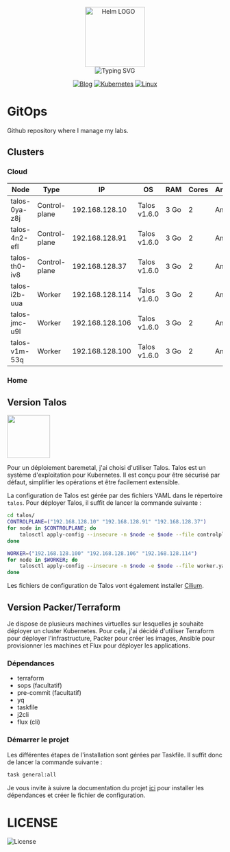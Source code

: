 <p align="center">
    <img src="https://avatars.githubusercontent.com/u/82603435?v=4" width="140px" alt="Helm LOGO"/>
    <br>
    <img src="http://readme-typing-svg.herokuapp.com?font=Fira+Code&pause=1000&center=true&width=435&lines=GitOps;D%C3%A9ploiement+Automatis%C3%A9+de+mon+Lab;Terraform%2C+k3s%2C+Packer" alt="Typing SVG" />
</p>

<div align="center">

  [![Blog](https://img.shields.io/badge/Blog-blue?style=for-the-badge&logo=buymeacoffee&logoColor=white)](https://une-tasse-de.cafe/)
  [![Kubernetes](https://img.shields.io/badge/Kubernetes-v1.28.3-blue?style=for-the-badge&logo=kubernetes&logoColor=white)](https://kubernetes.io/)
  [![Linux](https://img.shields.io/badge/Talos-v1.6.0-blue?style=for-the-badge&logo=linux&logoColor=white)](https://kubernetes.io/)

</div>


# GitOps

Github repository where I manage my labs.

## Clusters

### Cloud

| Node          | Type          | IP              | OS           | RAM  | Cores | Architecture | Notes |
|---------------|---------------|-----------------|--------------|------|-------|--------------|-------|
| talos-0ya-z8j | Control-plane | 192.168.128.10  | Talos v1.6.0 | 3 Go | 2     | Amd64        |       |
| talos-4n2-efl | Control-plane | 192.168.128.91  | Talos v1.6.0 | 3 Go | 2     | Amd64        |       |
| talos-th0-iv8 | Control-plane | 192.168.128.37  | Talos v1.6.0 | 3 Go | 2     | Amd64        |       |
| talos-i2b-uua | Worker        | 192.168.128.114 | Talos v1.6.0 | 3 Go | 2     | Amd64        |       |
| talos-jmc-u9l | Worker        | 192.168.128.106 | Talos v1.6.0 | 3 Go | 2     | Amd64        |       |
| talos-v1m-53q | Worker        | 192.168.128.100 | Talos v1.6.0 | 3 Go | 2     | Amd64        |       |

### Home

## Version Talos

<img src="https://www.talos.dev/images/logo.svg" width="100px">

Pour un déploiement baremetal, j'ai choisi d'utiliser Talos. Talos est un système d'exploitation pour Kubernetes. Il est conçu pour être sécurisé par défaut, simplifier les opérations et être facilement extensible.

La configuration de Talos est gérée par des fichiers YAML dans le répertoire `talos`. Pour déployer Talos, il suffit de lancer la commande suivante :

```bash
cd talos/
CONTROLPLANE=("192.168.128.10" "192.168.128.91" "192.168.128.37")
for node in $CONTROLPLANE; do
    talosctl apply-config --insecure -n $node -e $node --file controlplane.yaml
done

WORKER=("192.168.128.100" "192.168.128.106" "192.168.128.114")
for node in $WORKER; do
    talosctl apply-config --insecure -n $node -e $node --file worker.yaml
done
```

Les fichiers de configuration de Talos vont également installer [Cilium](https://cilium.io).

## Version Packer/Terraform

Je dispose de plusieurs machines virtuelles sur lesquelles je souhaite déployer un cluster Kubernetes. Pour cela, j'ai décidé d'utiliser Terraform pour déployer l'infrastructure, Packer pour créer les images, Ansible pour provisionner les machines et Flux pour déployer les applications.

### Dépendances
- terraform
- sops (facultatif)
- pre-commit (facultatif)
- yq
- taskfile
- j2cli
- flux (cli)
    
### Démarrer le projet

Les différentes étapes de l'installation sont gérées par Taskfile. Il suffit donc de lancer la commande suivante :
```bash
task general:all
```

Je vous invite à suivre la documentation du projet [ici](https://qjoly.github.io/GitOps/) pour installer les dépendances et créer le fichier de configuration.

# LICENSE

![License](https://img.shields.io/github/license/QJoly/GitOps?style=for-the-badge)

